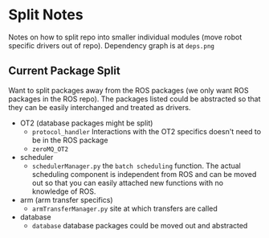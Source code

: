 # Split Notes 
Notes on how to split repo into smaller individual modules (move robot specific drivers out of repo). Dependency graph is at `deps.png`

## Current Package Split 
Want to split packages away from the ROS packages (we only want ROS packages in the ROS repo). The packages listed could be abstracted so that they can be easily interchanged and treated as drivers. 

* OT2 (database packages might be split)
    * `protocol_handler` Interactions with the OT2 specifics doesn't need to be in the ROS package 
    * `zeroMQ_OT2` 
* scheduler 
    * `schedulerManager.py` the `batch scheduling` function. The actual scheduling component is independent from ROS and can be moved out so that you can easily attached new functions with no knowledge of ROS.
* arm (arm transfer specifics)
    * `armTransferManager.py` site at which transfers are called
* database 
    * `database` database packages could be moved out and abstracted
